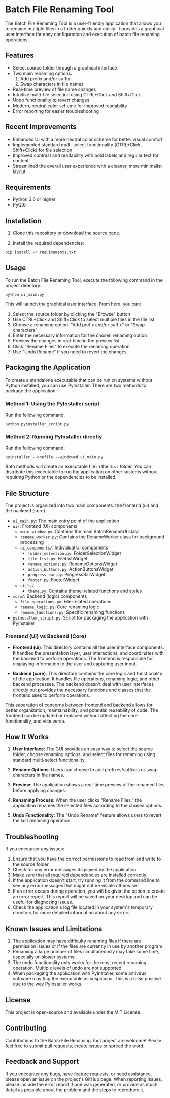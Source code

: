 # Batch File Renaming Tool

The Batch File Renaming Tool is a user-friendly application that allows you to rename multiple files in a folder quickly and easily. It provides a graphical user interface for easy configuration and execution of batch file renaming operations.

## Features

- Select source folder through a graphical interface
- Two main renaming options:
  1. Add prefix and/or suffix
  2. Swap characters in file names
- Real-time preview of file name changes
- Intuitive multi-file selection using CTRL+Click and Shift+Click
- Undo functionality to revert changes
- Modern, neutral color scheme for improved readability
- Error reporting for easier troubleshooting

## Recent Improvements

- Enhanced UI with a more neutral color scheme for better visual comfort
- Implemented standard multi-select functionality (CTRL+Click, Shift+Click) for file selection
- Improved contrast and readability with bold labels and regular text for content
- Streamlined the overall user experience with a cleaner, more minimalist layout

## Requirements

- Python 3.6 or higher
- PyQt6

## Installation

1. Clone this repository or download the source code.

2. Install the required dependencies:

```
pip install -r requirements.txt
```

## Usage

To run the Batch File Renaming Tool, execute the following command in the project directory:

```
python ui_main.py
```

This will launch the graphical user interface. From here, you can:

1. Select the source folder by clicking the "Browse" button
2. Use CTRL+Click and Shift+Click to select multiple files in the file list
3. Choose a renaming option: "Add prefix and/or suffix" or "Swap characters"
4. Enter the necessary information for the chosen renaming option
5. Preview the changes in real-time in the preview list
6. Click "Rename Files" to execute the renaming operation
7. Use "Undo Rename" if you need to revert the changes

## Packaging the Application

To create a standalone executable that can be run on systems without Python installed, you can use PyInstaller. There are two methods to package the application:

### Method 1: Using the PyInstaller script

Run the following command:

```
python pyinstaller_script.py
```

### Method 2: Running PyInstaller directly

Run the following command:

```
pyinstaller --onefile --windowed ui_main.py
```

Both methods will create an executable file in the `dist` folder. You can distribute this executable to run the application on other systems without requiring Python or the dependencies to be installed.

## File Structure

The project is organized into two main components: the frontend (ui) and the backend (core).

- `ui_main.py`: The main entry point of the application
- `ui/`: Frontend (UI) components
  - `main_window.py`: Contains the main BatchRenameUI class
  - `rename_worker.py`: Contains the RenameWorker class for background processing
  - `ui_components/`: Individual UI components
    - `folder_selection.py`: FolderSelectionWidget
    - `file_list.py`: FileListWidget
    - `rename_options.py`: RenameOptionsWidget
    - `action_buttons.py`: ActionButtonsWidget
    - `progress_bar.py`: ProgressBarWidget
    - `footer.py`: FooterWidget
  - `utils/`
    - `theme.py`: Contains theme-related functions and styles
- `core/`: Backend (logic) components
  - `file_operations.py`: File-related operations
  - `rename_logic.py`: Core renaming logic
  - `rename_functions.py`: Specific renaming functions
- `pyinstaller_script.py`: Script for packaging the application with PyInstaller

### Frontend (UI) vs Backend (Core)

- **Frontend (ui)**: This directory contains all the user interface components. It handles the presentation layer, user interactions, and coordinates with the backend to perform operations. The frontend is responsible for displaying information to the user and capturing user input.

- **Backend (core)**: This directory contains the core logic and functionality of the application. It handles file operations, renaming logic, and other backend processes. The backend doesn't deal with user interfaces directly but provides the necessary functions and classes that the frontend uses to perform operations.

This separation of concerns between frontend and backend allows for better organization, maintainability, and potential reusability of code. The frontend can be updated or replaced without affecting the core functionality, and vice versa.

## How It Works

1. **User Interface**: The GUI provides an easy way to select the source folder, choose renaming options, and select files for renaming using standard multi-select functionality.

2. **Rename Options**: Users can choose to add prefixes/suffixes or swap characters in file names.

3. **Preview**: The application shows a real-time preview of the renamed files before applying changes.

4. **Renaming Process**: When the user clicks "Rename Files," the application renames the selected files according to the chosen options.

5. **Undo Functionality**: The "Undo Rename" feature allows users to revert the last renaming operation.

## Troubleshooting

If you encounter any issues:

1. Ensure that you have the correct permissions to read from and write to the source folder.
2. Check for any error messages displayed by the application.
3. Make sure that all required dependencies are installed correctly.
4. If the application doesn't start, try running it from the command line to see any error messages that might not be visible otherwise.
5. If an error occurs during operation, you will be given the option to create an error report. This report will be saved on your desktop and can be useful for diagnosing issues.
6. Check the application's log file located in your system's temporary directory for more detailed information about any errors.

## Known Issues and Limitations

1. The application may have difficulty renaming files if there are permission issues or if the files are currently in use by another program.
2. Renaming a large number of files simultaneously may take some time, especially on slower systems.
3. The undo functionality only works for the most recent renaming operation. Multiple levels of undo are not supported.
4. When packaging the application with PyInstaller, some antivirus software may flag the executable as suspicious. This is a false positive due to the way PyInstaller works.

## License

This project is open-source and available under the MIT License.

## Contributing

Contributions to the Batch File Renaming Tool project are welcome! Please feel free to submit pull requests, create issues or spread the word.

## Feedback and Support

If you encounter any bugs, have feature requests, or need assistance, please open an issue on the project's GitHub page. When reporting issues, please include the error report if one was generated, or provide as much detail as possible about the problem and the steps to reproduce it.